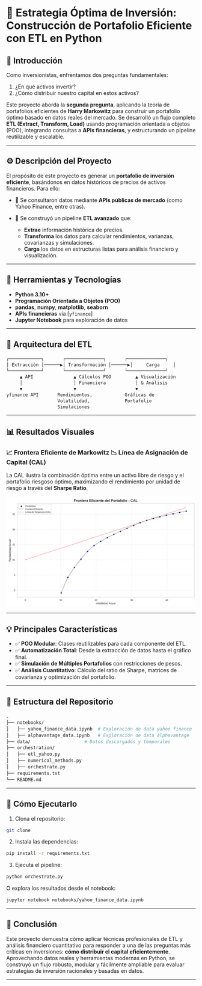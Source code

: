 # 🧠 Estrategia Óptima de Inversión: Construcción de Portafolio Eficiente con ETL en Python

## 📌 Introducción

Como inversionistas, enfrentamos dos preguntas fundamentales:

1. ¿En qué activos invertir?
2. ¿Cómo distribuir nuestro capital en estos activos?

Este proyecto aborda la **segunda pregunta**, aplicando la teoría de portafolios eficientes de **Harry Markowitz** para construir un portafolio óptimo basado en datos reales del mercado.
Se desarrolló un flujo completo **ETL (Extract, Transform, Load)** usando programación orientada a objetos (POO), integrando consultas a **APIs financieras**, y estructurando un pipeline reutilizable y escalable.

---

## ⚙️ Descripción del Proyecto

El propósito de este proyecto es generar un **portafolio de inversión eficiente**, basándonos en datos históricos de precios de activos financieros. Para ello:

* 🔗 Se consultaron datos mediante **APIs públicas de mercado** (como Yahoo Finance, entre otras).
* 🧠 Se construyó un pipeline **ETL avanzado** que:

  * **Extrae** información histórica de precios.
  * **Transforma** los datos para calcular rendimientos, varianzas, covarianzas y simulaciones.
  * **Carga** los datos en estructuras listas para análisis financiero y visualización.

---

## 🧰 Herramientas y Tecnologías

* **Python 3.10+**
* **Programación Orientada a Objetos (POO)**
* **pandas**, **numpy**, **matplotlib**, **seaborn**
* **APIs financieras** vía \[`yfinance`]
* **Jupyter Notebook** para exploración de datos

---

## 🧱 Arquitectura del ETL

```plaintext
┌────────────┐       ┌──────────────┐       ┌──────────────┐
│ Extracción │──────▶│ Transformación │──────▶│     Carga     │
└────────────┘       └──────────────┘       └──────────────┘
     ▲ API               ▲ Cálculos POO         ▲ Visualización
     │                   │ Financiera           │ & Análisis
     ▼                   ▼                      ▼
yfinance API       Rendimientos,            Gráficas de
                   Volatilidad,             Portafolio
                   Simulaciones
```

---

## 📊 Resultados Visuales

### 📈 Frontera Eficiente de Markowitz 📉 Línea de Asignación de Capital (CAL)

La CAL ilustra la combinación óptima entre un activo libre de riesgo y el portafolio riesgoso óptimo, maximizando el rendimiento por unidad de riesgo a través del **Sharpe Ratio**.

<!-- Pega aquí la imagen de la CAL -->

![Línea de Asignación de Capital](assets/CAL.png)

---

## 💡 Principales Características

* ✅ **POO Modular**: Clases reutilizables para cada componente del ETL.
* ✅ **Automatización Total**: Desde la extracción de datos hasta el gráfico final.
* ✅ **Simulación de Múltiples Portafolios** con restricciones de pesos.
* ✅ **Análisis Cuantitativo**: Cálculo del ratio de Sharpe, matrices de covarianza y optimización del portafolio.

---

## 📁 Estructura del Repositorio

```bash
.
├── notebooks/
│   ├── yahoo_finance_data.ipynb  # Exploración de data yahoo finance
│   ├── alphavantage_data.ipynb   # Exploración de data alphavantage
├── data/                    # Datos descargados y temporales
├── orchestration/
│   ├── etl_yahoo.py 
│   ├── numerical_methods.py 
│   ├── orchestrate.py 
├── requirements.txt
└── README.md
```

---

## 🚀 Cómo Ejecutarlo

1. Clona el repositorio:

```bash
git clone 
```

2. Instala las dependencias:

```bash
pip install -r requirements.txt
```

3. Ejecuta el pipeline:

```bash
python orchestrate.py
```

O explora los resultados desde el notebook:

```bash
jupyter notebook notebooks/yahoo_finance_data.ipynb
```

---

## 📌 Conclusión

Este proyecto demuestra cómo aplicar técnicas profesionales de ETL y análisis financiero cuantitativo para responder a una de las preguntas más críticas en inversiones: **cómo distribuir el capital eficientemente**.
Aprovechando datos reales y herramientas modernas en Python, se construyó un flujo robusto, modular y fácilmente ampliable para evaluar estrategias de inversión racionales y basadas en datos.

---

